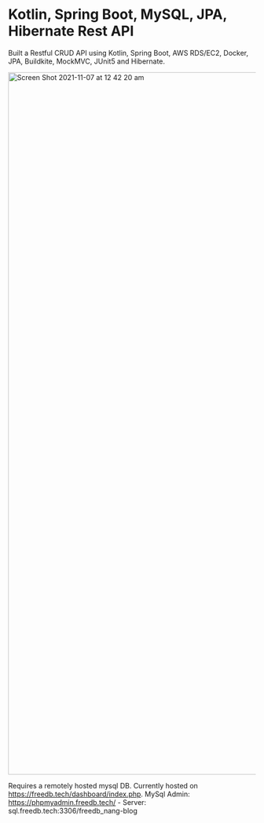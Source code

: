# Kotlin, Spring Boot, MySQL, JPA, Hibernate Rest API

Built a Restful CRUD API using Kotlin, Spring Boot, AWS RDS/EC2, Docker, JPA, Buildkite, MockMVC, JUnit5 and Hibernate.


<img width="1431" alt="Screen Shot 2021-11-07 at 12 42 20 am" src="https://user-images.githubusercontent.com/87055485/140611817-5e752197-4842-4502-8892-084cf8b2d7b8.png">

Requires a remotely hosted mysql DB. Currently hosted on https://freedb.tech/dashboard/index.php. 
MySql Admin: https://phpmyadmin.freedb.tech/
    - Server: sql.freedb.tech:3306/freedb_nang-blog
